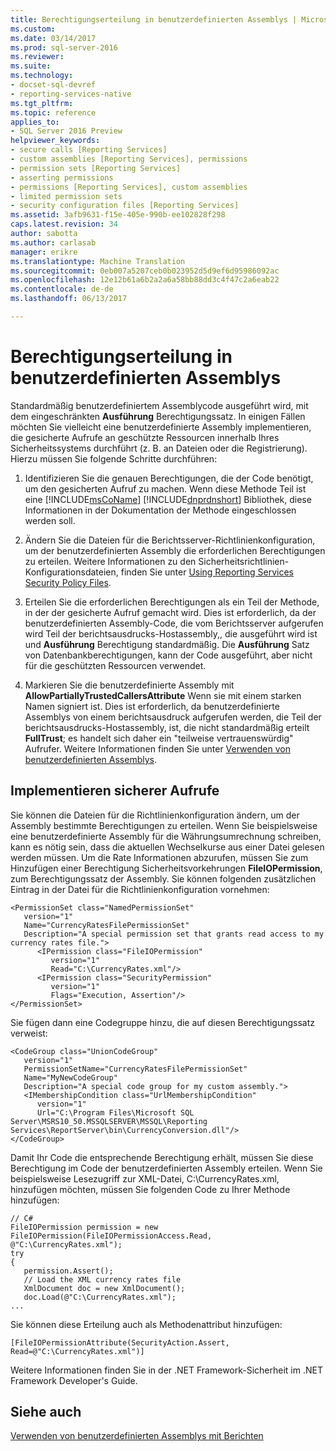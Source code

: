 ```yaml
---
title: Berechtigungserteilung in benutzerdefinierten Assemblys | Microsoft Docs
ms.custom: 
ms.date: 03/14/2017
ms.prod: sql-server-2016
ms.reviewer: 
ms.suite: 
ms.technology:
- docset-sql-devref
- reporting-services-native
ms.tgt_pltfrm: 
ms.topic: reference
applies_to:
- SQL Server 2016 Preview
helpviewer_keywords:
- secure calls [Reporting Services]
- custom assemblies [Reporting Services], permissions
- permission sets [Reporting Services]
- asserting permissions
- permissions [Reporting Services], custom assemblies
- limited permission sets
- security configuration files [Reporting Services]
ms.assetid: 3afb9631-f15e-405e-990b-ee102828f298
caps.latest.revision: 34
author: sabotta
ms.author: carlasab
manager: erikre
ms.translationtype: Machine Translation
ms.sourcegitcommit: 0eb007a5207ceb0b023952d5d9ef6d95986092ac
ms.openlocfilehash: 12e12b61a6b2a2a6a58bb88dd3c4f47c2a6eab22
ms.contentlocale: de-de
ms.lasthandoff: 06/13/2017

---
```

# <a name="asserting-permissions-in-custom-assemblies"></a>Berechtigungserteilung in benutzerdefinierten Assemblys
  Standardmäßig benutzerdefiniertem Assemblycode ausgeführt wird, mit dem eingeschränkten **Ausführung** Berechtigungssatz. In einigen Fällen möchten Sie vielleicht eine benutzerdefinierte Assembly implementieren, die gesicherte Aufrufe an geschützte Ressourcen innerhalb Ihres Sicherheitssystems durchführt (z. B. an Dateien oder die Registrierung). Hierzu müssen Sie folgende Schritte durchführen:  
  
1.  Identifizieren Sie die genauen Berechtigungen, die der Code benötigt, um den gesicherten Aufruf zu machen. Wenn diese Methode Teil ist eine [!INCLUDE[msCoName](../../includes/msconame-md.md)] [!INCLUDE[dnprdnshort](../../includes/dnprdnshort-md.md)] Bibliothek, diese Informationen in der Dokumentation der Methode eingeschlossen werden soll.  
  
2.  Ändern Sie die Dateien für die Berichtsserver-Richtlinienkonfiguration, um der benutzerdefinierten Assembly die erforderlichen Berechtigungen zu erteilen. Weitere Informationen zu den Sicherheitsrichtlinien-Konfigurationsdateien, finden Sie unter [Using Reporting Services Security Policy Files](../../reporting-services/extensions/secure-development/using-reporting-services-security-policy-files.md).  
  
3.  Erteilen Sie die erforderlichen Berechtigungen als ein Teil der Methode, in der der gesicherte Aufruf gemacht wird. Dies ist erforderlich, da der benutzerdefinierten Assembly-Code, die vom Berichtsserver aufgerufen wird Teil der berichtsausdrucks-Hostassembly,, die ausgeführt wird ist und **Ausführung** Berechtigung standardmäßig. Die **Ausführung** Satz von Datenbankberechtigungen, kann der Code ausgeführt, aber nicht für die geschützten Ressourcen verwendet.  
  
4.  Markieren Sie die benutzerdefinierte Assembly mit **AllowPartiallyTrustedCallersAttribute** Wenn sie mit einem starken Namen signiert ist. Dies ist erforderlich, da benutzerdefinierte Assemblys von einem berichtsausdruck aufgerufen werden, die Teil der berichtsausdrucks-Hostassembly, ist, die nicht standardmäßig erteilt **FullTrust**; es handelt sich daher ein "teilweise vertrauenswürdig" Aufrufer. Weitere Informationen finden Sie unter [Verwenden von benutzerdefinierten Assemblys](../../reporting-services/custom-assemblies/using-strong-named-custom-assemblies.md).  
  
## <a name="implementing-a-secure-call"></a>Implementieren sicherer Aufrufe  
 Sie können die Dateien für die Richtlinienkonfiguration ändern, um der Assembly bestimmte Berechtigungen zu erteilen. Wenn Sie beispielsweise eine benutzerdefinierte Assembly für die Währungsumrechnung schreiben, kann es nötig sein, dass die aktuellen Wechselkurse aus einer Datei gelesen werden müssen. Um die Rate Informationen abzurufen, müssen Sie zum Hinzufügen einer Berechtigung Sicherheitsvorkehrungen **FileIOPermission**, zum Berechtigungssatz der Assembly. Sie können folgenden zusätzlichen Eintrag in der Datei für die Richtlinienkonfiguration vornehmen:  
  
```  
<PermissionSet class="NamedPermissionSet"  
   version="1"  
   Name="CurrencyRatesFilePermissionSet"  
   Description="A special permission set that grants read access to my currency rates file.">  
      <IPermission class="FileIOPermission"  
         version="1"  
         Read="C:\CurrencyRates.xml"/>  
      <IPermission class="SecurityPermission"  
         version="1"  
         Flags="Execution, Assertion"/>  
</PermissionSet>  
```  
  
 Sie fügen dann eine Codegruppe hinzu, die auf diesen Berechtigungssatz verweist:  
  
```  
<CodeGroup class="UnionCodeGroup"  
   version="1"  
   PermissionSetName="CurrencyRatesFilePermissionSet"  
   Name="MyNewCodeGroup"  
   Description="A special code group for my custom assembly.">  
   <IMembershipCondition class="UrlMembershipCondition"  
      version="1"  
      Url="C:\Program Files\Microsoft SQL Server\MSRS10_50.MSSQLSERVER\MSSQL\Reporting Services\ReportServer\bin\CurrencyConversion.dll"/>  
</CodeGroup>  
```  
  
 Damit Ihr Code die entsprechende Berechtigung erhält, müssen Sie diese Berechtigung im Code der benutzerdefinierten Assembly erteilen. Wenn Sie beispielsweise Lesezugriff zur XML-Datei, C:\CurrencyRates.xml, hinzufügen möchten, müssen Sie folgenden Code zu Ihrer Methode hinzufügen:  
  
```  
// C#  
FileIOPermission permission = new FileIOPermission(FileIOPermissionAccess.Read, @"C:\CurrencyRates.xml");  
try  
{  
   permission.Assert();  
   // Load the XML currency rates file  
   XmlDocument doc = new XmlDocument();  
   doc.Load(@"C:\CurrencyRates.xml");  
...  
```  
  
 Sie können diese Erteilung auch als Methodenattribut hinzufügen:  
  
```  
[FileIOPermissionAttribute(SecurityAction.Assert, Read=@"C:\CurrencyRates.xml")]  
```  
  
 Weitere Informationen finden Sie in der .NET Framework-Sicherheit im .NET Framework Developer's Guide.  
  
## <a name="see-also"></a>Siehe auch  
 [Verwenden von benutzerdefinierten Assemblys mit Berichten](../../reporting-services/custom-assemblies/using-custom-assemblies-with-reports.md)  
  
  
